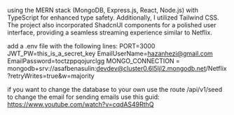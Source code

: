 using the MERN stack (MongoDB, Express.js, React, Node.js) with TypeScript for enhanced type safety.
Additionally, I utilized Tailwind CSS.
The project also incorporated ShadcnUI components for a polished user interface, providing a seamless streaming experience similar to Netflix. 

add a .env file with the following lines:
PORT=3000
JWT_PW=this_is_a_secret_key
EmailUserName=hazanhezi@gmail.com
EmailPassword=toctzppqojurclgg
MONGO_CONNECTION = mongodb+srv://asafbenasulin:devdev@cluster0.6l5ljl2.mongodb.net/Netflix?retryWrites=true&w=majority

if you want to change the database to your own use the route /api/v1/seed
to change the email for sending emails use this guid: https://www.youtube.com/watch?v=cqdAS49RthQ

